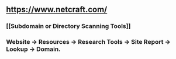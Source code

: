 ## https://www.netcraft.com/

### [[Subdomain or Directory Scanning Tools]]

### Website -> Resources -> Research Tools -> Site Report -> Lookup -> Domain.


